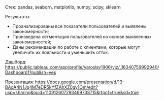 Стек: pandas, seaborn, matplotlib, numpy, scipy, sklearn

Результаты:
- Проанализированы все показатели пользователей и выявлены закономерности;
- Произведена сегментация пользователей на основе выявленных закономерностей;
- Даны рекомендации по работе с клиентами, которые могут увеличить их лояльности и уменьшить отток. 
 
Дашборд: https://public.tableau.com/app/profile/yaroslav1906/viz/_16340756992940/Dashboard1?publish=yes

Презентация: https://docs.google.com/presentation/d/13-BAoA4N1Jq4M7eDR5kYfZAhXZ0gy1Om/edit?usp=sharing&ouid=110912607293469738715&rtpof=true&sd=true
